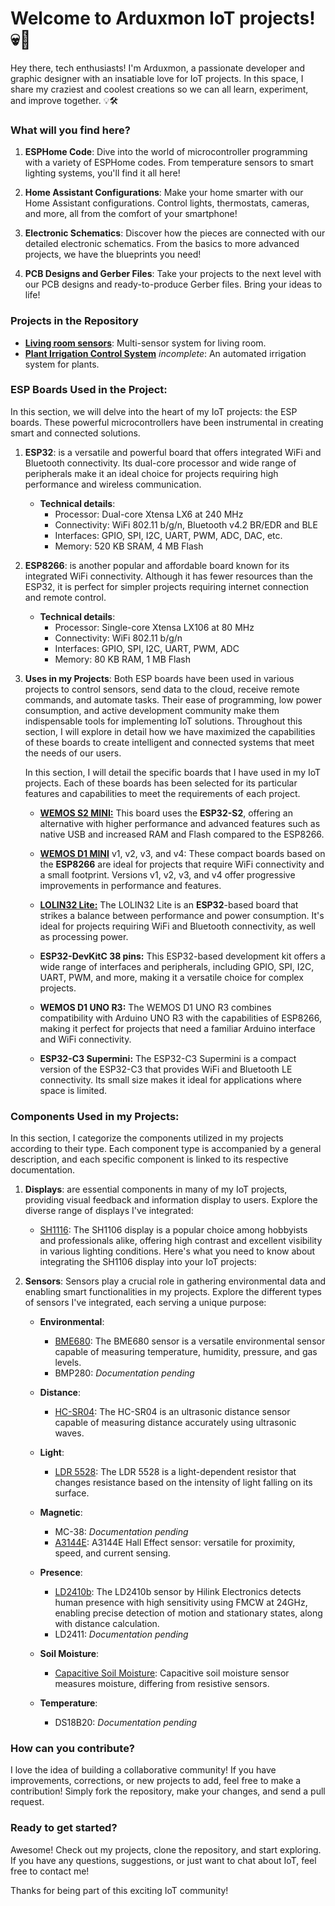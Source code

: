# Welcome to Arduxmon IoT projects!  💀🌟

Hey there, tech enthusiasts! I'm Arduxmon, a passionate developer and graphic designer with an insatiable love for IoT projects. In this space, I share my craziest and coolest creations so we can all learn, experiment, and improve together. 💡🛠️

### What will you find here?

1. **ESPHome Code**: Dive into the world of microcontroller programming with a variety of ESPHome codes. From temperature sensors to smart lighting systems, you'll find it all here!

2. **Home Assistant Configurations**: Make your home smarter with our Home Assistant configurations. Control lights, thermostats, cameras, and more, all from the comfort of your smartphone!

3. **Electronic Schematics**: Discover how the pieces are connected with our detailed electronic schematics. From the basics to more advanced projects, we have the blueprints you need!

4. **PCB Designs and Gerber Files**: Take your projects to the next level with our PCB designs and ready-to-produce Gerber files. Bring your ideas to life!

### Projects in the Repository

- [**Living room sensors**](Projects/Living%20room%20sensors/README.md): Multi-sensor system for living room.
- [**Plant Irrigation Control System**](Projects/Plant%20irrigation%20control/README.md) _incomplete_: An automated irrigation system for plants.

### ESP Boards Used in the Project:
In this section, we will delve into the heart of my IoT projects: the ESP boards. These powerful microcontrollers have been instrumental in creating smart and connected solutions.

1. **ESP32**: 
is a versatile and powerful board that offers integrated WiFi and Bluetooth connectivity. Its dual-core processor and wide range of peripherals make it an ideal choice for projects requiring high performance and wireless communication.
   - **Technical details**:
     - Processor: Dual-core Xtensa LX6 at 240 MHz
     - Connectivity: WiFi 802.11 b/g/n, Bluetooth v4.2 BR/EDR and BLE
     - Interfaces: GPIO, SPI, I2C, UART, PWM, ADC, DAC, etc.
     - Memory: 520 KB SRAM, 4 MB Flash
2. **ESP8266**: 
is another popular and affordable board known for its integrated WiFi connectivity. Although it has fewer resources than the ESP32, it is perfect for simpler projects requiring internet connection and remote control.
   - **Technical details**:
     - Processor: Single-core Xtensa LX106 at 80 MHz
     - Connectivity: WiFi 802.11 b/g/n
     - Interfaces: GPIO, SPI, I2C, UART, PWM, ADC
     - Memory: 80 KB RAM, 1 MB Flash
3. **Uses in my Projects**:
   Both ESP boards have been used in various projects to control sensors, send data to the cloud, receive remote commands, and automate tasks. Their ease of programming, low power consumption, and active development community make them indispensable tools for implementing IoT solutions. Throughout this section, I will explore in detail how we have maximized the capabilities of these boards to create intelligent and connected systems that meet the needs of our users.

    In this section, I will detail the specific boards that I have used in my IoT projects. Each of these boards has been selected for its particular features and capabilities to meet the requirements of each project.

    - **[WEMOS S2 MINI:](Boards/WEMOS_S2_MINI/README.md)**
      This board uses the **ESP32-S2**, offering an alternative with higher performance and advanced features such as native USB and increased RAM and Flash compared to the ESP8266.

   - **[WEMOS D1 MINI](Boards/WEMOS_D1_MINI/README.md)** v1, v2, v3, and v4:
      These compact boards based on the **ESP8266** are ideal for projects that require WiFi connectivity and a small footprint. Versions v1, v2, v3, and v4 offer progressive improvements in performance and features.

   - **[LOLIN32 Lite:](Boards/LOLIN32_Lite/README.md)**
     The LOLIN32 Lite is an **ESP32**-based board that strikes a balance between performance and power consumption. It's ideal for projects requiring WiFi and Bluetooth connectivity, as well as processing power.

   - **ESP32-DevKitC 38 pins:**
     This ESP32-based development kit offers a wide range of interfaces and peripherals, including GPIO, SPI, I2C, UART, PWM, and more, making it a versatile choice for complex projects.

   - **WEMOS D1 UNO R3:**
   The WEMOS D1 UNO R3 combines compatibility with Arduino UNO R3 with the capabilities of ESP8266, making it perfect for projects that need a familiar Arduino interface and WiFi connectivity.

   - **ESP32-C3 Supermini:**
   The ESP32-C3 Supermini is a compact version of the ESP32-C3 that provides WiFi and Bluetooth LE connectivity. Its small size makes it ideal for applications where space is limited.

### Components Used in my Projects:
In this section, I categorize the components utilized in my projects according to their type. Each component type is accompanied by a general description, and each specific component is linked to its respective documentation.

1. **Displays**: are essential components in many of my IoT projects, providing visual feedback and information display to users. Explore the diverse range of displays I've integrated:

    - [SH1116](Components/Displays/SH1106/README.md): The SH1106 display is a popular choice among hobbyists and professionals alike, offering high contrast and excellent visibility in various lighting conditions. Here's what you need to know about integrating the SH1106 display into your IoT projects:

2. **Sensors**:
   Sensors play a crucial role in gathering environmental data and enabling smart functionalities in my projects. Explore the different types of sensors I've integrated, each serving a unique purpose:

   - **Environmental**:
     - [BME680](Components/Sensors/Environmental/BME680/README.md): The BME680 sensor is a versatile environmental sensor capable of measuring temperature, humidity, pressure, and gas levels.
     - BMP280: *Documentation pending*
     
   - **Distance**:
     - [HC-SR04](Components/Sensors/Distance/HC-SR04/README.md): The HC-SR04 is an ultrasonic distance sensor capable of measuring distance accurately using ultrasonic waves.

   - **Light**:
     - [LDR 5528](Components/Sensors/Light/LDR_5528/README.md): The LDR 5528 is a light-dependent resistor that changes resistance based on the intensity of light falling on its surface.

   - **Magnetic**:
       - MC-38: *Documentation pending*
       - [A3144E](Components/Sensors/Magnetic/A3144E/README.md): A3144E Hall Effect sensor: versatile for proximity, speed, and current sensing.

   - **Presence**:
     - [LD2410b](Components/Sensors/Presence/LD2410b/README.md): The LD2410b sensor by Hilink Electronics detects human presence with high sensitivity using FMCW at 24GHz, enabling precise detection of motion and stationary states, along with distance calculation.
     - LD2411: *Documentation pending*

   - **Soil Moisture**:
       - [Capacitive Soil Moisture](Components/Sensors/Soil%20Moisture/Capacitive%20Soil%20Moisture/README.md): Capacitive soil moisture sensor measures moisture, differing from resistive sensors.

   - **Temperature**:
     - DS18B20: *Documentation pending*

### How can you contribute?

I love the idea of building a collaborative community! If you have improvements, corrections, or new projects to add, feel free to make a contribution! Simply fork the repository, make your changes, and send a pull request.

### Ready to get started?

Awesome! Check out my projects, clone the repository, and start exploring. If you have any questions, suggestions, or just want to chat about IoT, feel free to contact me!

Thanks for being part of this exciting IoT community!

